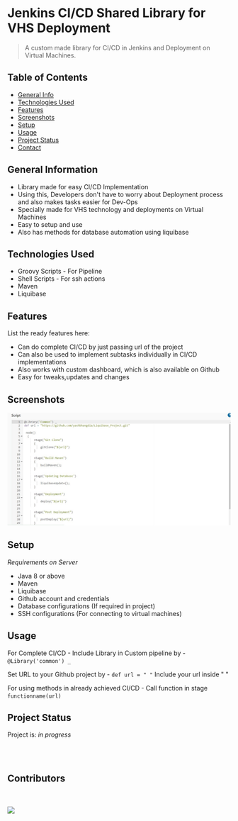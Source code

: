 # Jenkins CI/CD Shared Library for VHS Deployment
> A custom made library for CI/CD in Jenkins and Deployment on Virtual Machines.
<!-- > Live demo [_here_](https://www.example.com). If you have the project hosted somewhere, include the link here. -->

## Table of Contents
* [General Info](#general-information)
* [Technologies Used](#technologies-used)
* [Features](#features)
* [Screenshots](#screenshots)
* [Setup](#setup)
* [Usage](#usage)
* [Project Status](#project-status)
* [Contact](#contact)
<!-- * [License](#license) -->


## General Information
- Library made for easy CI/CD Implementation
- Using this, Developers don't have to worry about Deployment process and also makes tasks easier for Dev-Ops
- Specially made for VHS technology and deployments on Virtual Machines
- Easy to setup and use
- Also has methods for database automation using liquibase
<!-- You don't have to answer all the questions - just the ones relevant to your project. -->


## Technologies Used
- Groovy Scripts - For Pipeline
- Shell Scripts - For ssh actions
- Maven
- Liquibase


## Features
List the ready features here:
- Can do complete CI/CD by just passing url of the project
- Can also be used to implement subtasks individually in CI/CD implementations
- Also works with custom dashboard, which is also available on Github
- Easy  for tweaks,updates and changes 


## Screenshots
![CI/CD Jenkins Screenshot](./img/pipeline.jpg)
<!-- If you have screenshots you'd like to share, include them here. -->


## Setup
*Requirements on Server*
- Java 8 or above
- Maven
- Liquibase
- Github account and credentials
- Database configurations (If required in project)
- SSH configurations (For connecting to virtual machines)



## Usage
For Complete CI/CD - 
Include Library in Custom pipeline by -
`@Library('common') _`

Set URL to your Github project by - 
`def url = " "`
Include your url inside " "

For using methods in already achieved CI/CD - 
Call function in stage
`functionname(url)`



## Project Status
Project is: _in progress_ 


<br>
<br>

## Contributors 
<br>
<br>

<a href="https://github.com/yashbhangdia/shared-pipeline/graphs/contributors">
  <img src="https://contrib.rocks/image?repo=yashbhangdia/shared-pipeline" />
</a>
<br>

<!-- Optional -->
<!-- ## License -->
<!-- This project is open source and available under the [... License](). -->

<!-- You don't have to include all sections - just the one's relevant to your project -->
